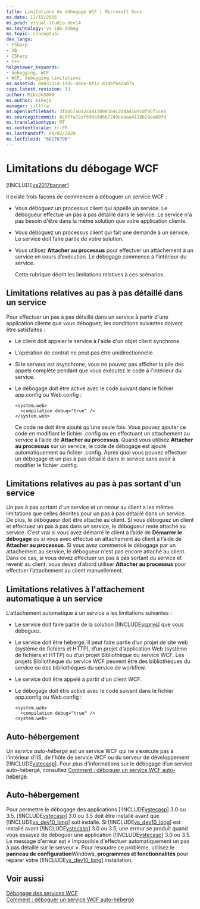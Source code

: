 ```yaml
---
title: Limitations du débogage WCF | Microsoft Docs
ms.date: 11/15/2016
ms.prod: visual-studio-dev14
ms.technology: vs-ide-debug
ms.topic: conceptual
dev_langs:
- FSharp
- VB
- CSharp
- C++
helpviewer_keywords:
- debugging, WCF
- WCF, debugging limitations
ms.assetid: 8e0333c4-1ddc-4abe-8f1c-d19bf6a2a07a
caps.latest.revision: 33
author: MikeJo5000
ms.author: mikejo
manager: jillfra
ms.openlocfilehash: 3faa57a0a2ca413898364c2d4ad1891df85f1ce8
ms.sourcegitcommit: 6cfffa72af599a9d667249caaaa411bb28ea69fd
ms.translationtype: MT
ms.contentlocale: fr-FR
ms.lasthandoff: 09/02/2020
ms.locfileid: "68176796"
---
```

# <a name="limitations-on-wcf-debugging"></a>Limitations du débogage WCF
[!INCLUDE[vs2017banner](../includes/vs2017banner.md)]

Il existe trois façons de commencer à déboguer un service WCF :  
  
- Vous déboguez un processus client qui appelle un service. Le débogueur effectue un pas à pas détaillé dans le service. Le service n'a pas besoin d'être dans la même solution que votre application cliente.  
  
- Vous déboguez un processus client qui fait une demande à un service. Le service doit faire partie de votre solution.  
  
- Vous utilisez **Attacher au processus** pour effectuer un attachement à un service en cours d’exécution. Le débogage commence à l'intérieur du service.  
  
  Cette rubrique décrit les limitations relatives à ces scénarios.  
  
## <a name="limitations-on-stepping-into-a-service"></a>Limitations relatives au pas à pas détaillé dans un service  
 Pour effectuer un pas à pas détaillé dans un service à partir d'une application cliente que vous déboguez, les conditions suivantes doivent être satisfaites :  
  
- Le client doit appeler le service à l'aide d'un objet client synchrone.  
  
- L'opération de contrat ne peut pas être unidirectionnelle.  
  
- Si le serveur est asynchrone, vous ne pouvez pas afficher la pile des appels complète pendant que vous exécutez le code à l'intérieur du service.  
  
- Le débogage doit être activé avec le code suivant dans le fichier app.config ou Web.config :  
  
    ```  
    <system.web>  
      <compilation debug="true" />  
    </system.web>  
    ```  
  
     Ce code ne doit être ajouté qu'une seule fois. Vous pouvez ajouter ce code en modifiant le fichier .config ou en effectuant un attachement au service à l’aide de **Attacher au processus**. Quand vous utilisez **Attacher au processus** sur un service, le code de débogage est ajouté automatiquement au fichier .config. Après quoi vous pouvez effectuer un débogage et un pas à pas détaillé dans le service sans avoir à modifier le fichier .config.  
  
## <a name="limitations-on-stepping-out-of-a-service"></a>Limitations relatives au pas à pas sortant d'un service  
 Un pas à pas sortant d'un service et un retour au client a les mêmes limitations que celles décrites pour un pas à pas détaillé dans un service. De plus, le débogueur doit être attaché au client. Si vous déboguez un client et effectuez un pas à pas dans un service, le débogueur reste attaché au service. C’est vrai si vous avez démarré le client à l’aide de **Démarrer le débogage** ou si vous avec effectué un attachement au client à l’aide de **Attacher au processus**. Si vous avez commencé le débogage par un attachement au service, le débogueur n'est pas encore attaché au client. Dans ce cas, si vous devez effectuer un pas à pas sortant du service et revenir au client, vous devez d’abord utiliser **Attacher au processus** pour effectuer l’attachement au client manuellement.  
  
## <a name="limitations-on-automatic-attach-to-a-service"></a>Limitations relatives à l'attachement automatique à un service  
 L'attachement automatique à un service a les limitations suivantes :  
  
- Le service doit faire partie de la solution [!INCLUDE[vsprvs](../includes/vsprvs-md.md)] que vous déboguez.  
  
- Le service doit être hébergé. Il peut faire partie d’un projet de site web (système de fichiers et HTTP), d’un projet d’application Web (système de fichiers et HTTP) ou d’un projet Bibliothèque du service WCF. Les projets Bibliothèque du service WCF peuvent être des bibliothèques du service ou des bibliothèques du service de workflow.  
  
- Le service doit être appelé à partir d'un client WCF.  
  
- Le débogage doit être activé avec le code suivant dans le fichier app.config ou Web.config :  
  
    ```  
    <system.web>  
      <compilation debug="true" />  
    <system.web>  
    ```  
  
## <a name="self-hosting"></a>Auto-hébergement  
 Un *service auto-hébergé* est un service WCF qui ne s’exécute pas à l’intérieur d’IIS, de l’hôte de service WCF ou du serveur de développement [!INCLUDE[vstecasp](../includes/vstecasp-md.md)]. Pour plus d’informations sur le débogage d’un service auto-hébergé, consultez [Comment : déboguer un service WCF auto-hébergé](../debugger/how-to-debug-a-self-hosted-wcf-service.md).  
  
## <a name="self-hosting"></a>Auto-hébergement  
 Pour permettre le débogage des applications [!INCLUDE[vstecasp](../includes/vstecasp-md.md)] 3.0 ou 3.5, [!INCLUDE[vstecasp](../includes/vstecasp-md.md)] 3.0 ou 3.5 doit être installé avant que [!INCLUDE[vs_dev10_long](../includes/vs-dev10-long-md.md)] soit installé. Si [!INCLUDE[vs_dev10_long](../includes/vs-dev10-long-md.md)] est installé avant [!INCLUDE[vstecasp](../includes/vstecasp-md.md)] 3.0 ou 3.5, une erreur se produit quand vous essayez de déboguer une application [!INCLUDE[vstecasp](../includes/vstecasp-md.md)] 3.0 ou 3.5. Le message d'erreur est « Impossible d'effectuer automatiquement un pas à pas détaillé sur le serveur ». Pour résoudre ce problème, utilisez le **panneau de configuration**Windows, **programmes et fonctionnalités** pour réparer votre [!INCLUDE[vs_dev10_long](../includes/vs-dev10-long-md.md)] installation.  
  
## <a name="see-also"></a>Voir aussi  
 [Débogage des services WCF](../debugger/debugging-wcf-services.md)   
 [Comment : déboguer un service WCF auto-hébergé](../debugger/how-to-debug-a-self-hosted-wcf-service.md)
